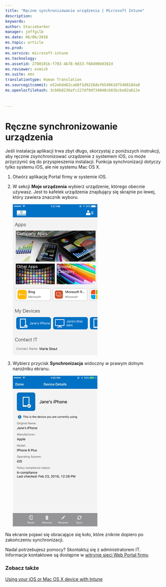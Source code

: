 ```yaml
---
title: "Ręczne synchronizowanie urządzenia | Microsoft Intune"
description: 
keywords: 
author: Staciebarker
manager: jeffgilb
ms.date: 06/06/2016
ms.topic: article
ms.prod: 
ms.service: microsoft-intune
ms.technology: 
ms.assetid: 2780101b-f703-4b78-9d33-f68490b9382d
ms.reviewer: esmich
ms.suite: ems
translationtype: Human Translation
ms.sourcegitcommit: e52ebdd62ca68f1d9226def654961075400184a8
ms.openlocfilehash: 3cb6b8236afc227df9df34848cb81bcbe82a612e


---
```



# Ręczne synchronizowanie urządzenia

Jeśli instalacja aplikacji trwa zbyt długo, skorzystaj z poniższych instrukcji, aby ręcznie zsynchronizować urządzenie z systemem iOS, co może przyczynić się do przyspieszenia instalacji. Funkcja synchronizacji dotyczy tylko systemu iOS, ale nie systemu Mac OS X.

1. Otwórz aplikację Portal firmy w systemie iOS.

2. W sekcji **Moje urządzenia** wybierz urządzenie, którego obecnie używasz. Jest to kafelek urządzenia znajdujący się skrajnie po lewej, który zawiera znacznik wyboru.

    ![ios-sync-1-comp-portal-apps](./media/ios-sync-1-comp-portal-apps.png)

3.  Wybierz przycisk **Synchronizacja** widoczny w prawym dolnym narożniku ekranu.

    ![ios-sync-2-sync-button](./media/ios-sync-2-sync-button.png)

Na ekranie pojawi się obracające się koło, które zniknie dopiero po zakończeniu synchronizacji.

Nadal potrzebujesz pomocy? Skontaktuj się z administratorem IT. Informacje kontaktowe są dostępne w [witrynie sieci Web Portal firmy](http://portal.manage.microsoft.com).

### Zobacz także
[Using your iOS or Mac OS X device with Intune](using-your-ios-or-mac-os-x-device-with-intune.md)


<!--HONumber=Jun16_HO4-->


